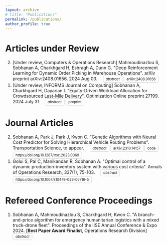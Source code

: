 ```yaml
---
layout: archive
# title: "Publications"
permalink: /publications/
author_profile: true
---
```


<style>
.justified-text {
    text-align: justify;
}
</style>

<!-- {% if site.author.googlescholar %}
  <div class="wordwrap">You can also find my articles on <a href="{{site.author.googlescholar}}">my Google Scholar profile</a>.</div>
{% endif %} -->


<!-- {% include base_path %}

{% for post in site.publications reversed %}
  {% include archive-single.html %}
{% endfor %} -->


# Articles under Review
<ol reversed>
<li> [Under review, Computers & Operations Research] Mahmoudinazlou S, Sobhanan A, Charkhgard H, Eshragh A, Dunn G. "Deep Reinforcement Learning for Dynamic Order Picking in Warehouse Operations". arXiv preprint arXiv:2408.01656. 2024 Aug 03. <span style="display: inline-block; width: 10px;"></span>
    <details style="display: inline-block; font-size: 80%;">
    <summary style="display: inline-block; border: 1px solid #ccc; padding: 3px 8px; border-radius: 5px; cursor: pointer;"><em>abstract</em></summary>
    <br>
    <div class="justified-text">
    Order picking is a crucial operation in warehouses that significantly impacts overall efficiency and profitability. This study addresses the dynamic order picking problem, a significant concern in modern warehouse management where real-time adaptation to fluctuating order arrivals and efficient picker routing are crucial. Traditional methods, often assuming fixed order sets, fall short in this dynamic environment. We utilize Deep Reinforcement Learning (DRL) as a solution methodology to handle the inherent uncertainties in customer demands. We focus on a single-block warehouse with an autonomous picking device, eliminating human behavioral factors. Our DRL framework enables the dynamic optimization of picker routes, significantly reducing order throughput times, especially under high order arrival rates. Experiments demonstrate a substantial decrease in order throughput time and unfulfilled orders compared to benchmark algorithms. We further investigate integrating a hyperparameter in the reward function that allows for flexible balancing between distance traveled and order completion time. Finally, we demonstrate the robustness of our DRL model for out-of-sample test instances.
    </div>
    </details>
    <summary style="display: inline-block; border: 1px solid #ccc; padding: 3px 8px; border-radius: 5px; font-size: 80%"> 
    <a href="https://arxiv.org/abs/2408.01656" style="text-decoration: none; color: inherit;">
    arXiv:2408.01656
    </a> 
    </summary>
</li>


<li> [Under review, INFORMS Journal on Computing] Sobhanan A, Charkhgard H, Dayarian I. "Equity-Driven Workload Allocation for Crowdsourced Last-Mile Delivery". Optimization Online preprint 27199. 2024 July 31.<span style="display: inline-block; width: 10px;"></span>
    <details style="display: inline-block; font-size: 80%;">
    <summary style="display: inline-block; border: 1px solid #ccc; padding: 3px 8px; border-radius: 5px; cursor: pointer;"><em>abstract</em></summary>
    <br>
    <div class="justified-text">
    Crowdshipping, a rapidly growing approach in Last-Mile Delivery (LMD), relies on independent crowdworkers for delivery orders. Building a sustainable network of crowdshippers is essential for the survival and growth of such systems, while their participation is primarily motivated by fair pay. Additionally, the financial well-being of crowdworkers is sensitive to fair compensation, especially for those who depend on crowdwork as their main source of income. Therefore, equitable workload allocation and compensation mechanisms in crowdsourcing platforms will benefit both platforms and crowdworkers. We aim to answer several questions gig-economy platforms interested in fair pay may ask: How to measure equity, assess the cost benefits, and manage potential drawbacks? Our main contribution is the proposal of a practical equity-oriented framework tailored to crowdshipping within an LMD environment. This framework draws inspiration from the real-world operations of a group of crowdshipping platforms and operates in real-time. At its core is a bi-objective optimization process that balances equity and cost, aiming to address the study's main research questions. Built on a theoretical foundation, it enables the use of various equity measures and allows us to identify the equity measure that most reliably explores the trade-offs between cost and equity. We show that even a marginal sacrifice in cost efficiency (e.g., 2.5%) can significantly improve equity, potentially up to 39%. We provide actionable recommendations for practitioners, offering insights into selecting equity measures. We demonstrate that significant improvements in pay equity can be achieved with minimal increases in company's operational costs. Our experiments reveal that the best level of equity is achieved when the pool of employed crowdshippers is kept as small as possible. We quantify the loss of high and low-performing crowdshippers as the crowdshipper pool size increases, offering further insights for workforce management.
    </div>
    </details>
    <summary style="display: inline-block; border: 1px solid #ccc; padding: 3px 8px; border-radius: 5px; font-size: 80%"> 
    <a href="https://optimization-online.org/?p=27199" style="text-decoration: none; color: inherit;">
    preprint
    </a> 
    </summary>
</li>

</ol>

# Journal Articles

<ol reversed>

<li> Sobhanan A, Park J, Park J, Kwon C. "Genetic Algorithms with Neural Cost Predictor for Solving Hierarchical Vehicle Routing Problems". Transportation Science, to appear. <span style="display: inline-block; width: 10px;"></span>
    <details style="display: inline-block; font-size: 80%;">
    <summary style="display: inline-block; border: 1px solid #ccc; padding: 3px 8px; border-radius: 5px; cursor: pointer;"><em>abstract</em></summary>
    <br>
    <div class="justified-text">
    When vehicle routing decisions are intertwined with higher-level decisions, the resulting optimization problems pose significant challenges for computation. Examples are the multi-depot vehicle routing problem (MDVRP), where customers are assigned to depots before delivery, and the capacitated location routing problem (CLRP), where the locations of depots should be determined first. A simple and straightforward approach for such hierarchical problems would be to separate the higher-level decisions from the complicated vehicle routing decisions. For each higher-level decision candidate, we may evaluate the underlying vehicle routing problems to assess the candidate. As this approach requires solving vehicle routing problems multiple times, it has been regarded as impractical in most cases. We propose a novel deep-learning-based approach called Genetic Algorithm with Neural Cost Predictor (GANCP) to tackle the challenge and simplify algorithm developments. For each higher-level decision candidate, we predict the objective function values of the underlying vehicle routing problems using a pre-trained graph neural network without actually solving the routing problems. In particular, our proposed neural network learns the objective values of the HGS-CVRP open-source package that solves capacitated vehicle routing problems. Our numerical experiments show that this simplified approach is effective and efficient in generating high-quality solutions for both MDVRP and CLRP and has the potential to expedite algorithm developments for complicated hierarchical problems. We provide computational results evaluated in the standard benchmark instances used in the literature.
    </div>
    </details>
    <summary style="display: inline-block; border: 1px solid #ccc; padding: 3px 8px; border-radius: 5px; font-size: 80%"> 
    <a href="https://arxiv.org/abs/2310.14157" style="text-decoration: none; color: inherit;">
    arXiv:2310.14157
    </a> 
    </summary>
    <summary style="display: inline-block; border: 1px solid #ccc; padding: 3px 8px; border-radius: 5px; font-size: 80%"> 
    <a href="https://github.com/abhaysobhanan/GANCP" style="text-decoration: none; color: inherit;">
    code
    </a> 
    </summary>
    <summary style="display: inline-block; border: 1px solid #ccc; padding: 3px 8px; border-radius: 5px; font-size: 80%"> 
    <a href="https://doi.org/10.1287/trsc.2023.0369" style="text-decoration: none; color: inherit;">
    https://doi.org/10.1287/trsc.2023.0369
    </a> 
    </summary>
</li>


<li> Golui S, Pal C, Manikandan R, Sobhanan A. "Optimal control of a dynamic production-inventory system with various cost criteria". Annals of Operations Research, 337(1), 75-103. <span style="display: inline-block; width: 10px;"></span>
    <details style="display: inline-block; font-size: 80%;">
    <summary style="display: inline-block; border: 1px solid #ccc; padding: 3px 8px; border-radius: 5px; cursor: pointer;"><em>abstract</em></summary>
    <br>
    <div class="justified-text">
    In this article, we investigate the dynamic control problem of a production-inventory system. Here, demands arrive at the production unit according to a Poisson process and are processed in an FCFS manner. The processing time of the customer’s demand is exponentially distributed. Production manufacturers produce items on a make-to-order basis to meet customer demands. The production is run until the inventory level becomes sufficiently large. We assume that the production time of an item follows an exponential distribution and that the amount of time for the produced item to reach the retail shop is negligible. In addition, we assume that no new customer joins the queue when there is void inventory. Moreover, when a customer is waiting in an infinite FIFO queue for service, he/she does not leave the queue even if the inventory is exhausted. This yields an explicit product-form solution for the steady-state probability vector of the system. The optimal policy that minimizes the discounted/average/pathwise average total cost per production is derived using a Markov decision process approach. We find an optimal policy using value/policy iteration algorithms. Numerical examples are discussed to verify the proposed algorithms.
    </div>
    </details>
    <summary style="display: inline-block; border: 1px solid #ccc; padding: 3px 8px; border-radius: 5px; font-size: 80%"> 
    <a href="https://doi.org/10.1007/s10479-023-05716-5" style="text-decoration: none; color: inherit;">
    https://doi.org/10.1007/s10479-023-05716-5
    </a> 
    </summary>
</li>

</ol>


# Refereed Conference Proceedings
<ol reversed>

<li> Sobhanan A, Mahmoudinazlou S, Charkhgard H, Kwon C. "A branch-and-price algorithm for emergency humanitarian logistics with a mixed truck-drone fleet". Proceedings of the IISE Annual Conference & Expo 2024. [<b>Best Paper Award Finalist</b>, Operations Research Division] <span style="display: inline-block; width: 10px;"></span>
    <details style="display: inline-block; font-size: 80%;">
    <summary style="display: inline-block; border: 1px solid #ccc; padding: 3px 8px; border-radius: 5px; cursor: pointer;"><em>abstract</em></summary>
    <br>
    <div class="justified-text">
    Humanitarian aid distribution often prioritizes rapid relief operations or emergency services under time constraints, as opposed to commercial transportation problems, where the primary objective is to minimize operational costs. 
    Drones can offer immense potential to achieve this goal by leveraging their aerial mobility. 
    Specifically, drones can surpass ground transportation and navigate directly through disrupted or inaccessible roads, ensuring the quickest path to deliver aid where the ground vehicle may face obstacles. 
    However, drones have limitations in terms of flying range and load capacity. To effectively provide time-sensitive emergency services, combining a ground vehicle with one or more aerial vehicles enhances coverage. 
    Our approach integrates a truck as a mobile depot for multiple drones, where a drone battery is replenished on landing after a flight, and the fleet operates in tandem to serve the locations visited. 
    We formulate a mixed-integer linear programming (MILP) model to maximize the weighted sum of locations served by this mixed truck-drone fleet under time constraints. 
    We further develop a branch-and-price algorithm to solve this problem, where the pricing subproblem is solved using dynamic programming recursions with dominance rules. 
    Our results demonstrate the computational superiority of this method compared to a commercial optimization solver and its potential for expediting aid distribution during an emergency.
    </div>
</li>

</ol>